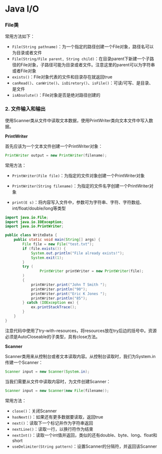 # Java I/O

### File类

常用方法如下：

- `File(String pathname)`：为一个指定的路径创建一个File对象，路径名可以为目录或者文件
- `File(String/File parent, String child)`：在目录parent下新建一个子路径的File对象，子路径可能为目录或者文件。注意这里的parent可以为字符串或者File对象
- `exists()`：File对象代表的文件和目录存在就返回true
- `canRead()`、`canWrite()`、`isDiretory()`、`isFile()`：可读/可写、是目录、是文件
- `isAbsolute()`：File对象是否是绝对路径创建的


### 2. 文件输入和输出

使用Scanner类从文件中读取文本数据，使用PrintWriter类向文本文件中写入数据。

**PrintWriter**

首先应该为一个文本文件创建一个PrintWriter对象：

```java
PrintWriter output = new PrintWriter(filename);
```

常用方法：

- `PrintWriter(File file)`：为指定的文件对象创建一个PrintWriter对象
- `PrintWriter(String filename)`：为指定的文件名字创建一个PrintWriter对象


- `print(E s)`：将内容写入文件中，参数可为字符串、字符、字符数组、int/float/double/long等类型

```java
import java.io.File;
import java.io.IOException;
import java.io.PrintWriter;

public class WriteData {
    public static void main(String[] args) {
        File file = new File("test.txt");
        if (file.exists()) {
            System.out.println("File already exists!");
            System.exit(1);
        }
        try (
                PrintWriter printWriter = new PrintWriter(file);
        )
        {
            printWriter.print("John T Smith ");
            printWriter.println("90");
            printWriter.print("Eric K Jones ");
            printWriter.println("85");
        } catch (IOException ex) {
            ex.printStackTrace();
        }
    }
}
```

注意代码中使用了try-with-resources，将resources放在try后边的括号中。资源必须是AutoCloseable的子类型，具有close方法。

**Scanner**

Scanner类用来从控制台或者文本读取内容。从控制台读取时，我们为System.in传建一个Scanner：

```java
Scanner input = new Scanner(System.in);
```

当我们需要从文件中读取内容时，为文件创建Scanner：

```java
Scanner input = new Scanner(new File(filename));
```

常用方法：

- `close()`：关闭Scanner
- `hasNext()`：如果还有更多数据要读取，返回true
- `next()`：读取下一个标记并作为字符串返回
- `nextLine()`：读取一行，以换行符作为结束
- `nextInt()`：读取一个int值并返回，类似的还有double、byte、long、float和short
- `useDelimiter(String pattern)`：设置Scanner的分隔符，并返回该Scanner

